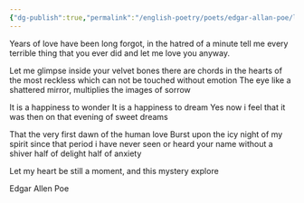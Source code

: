 ```yaml
---
{"dg-publish":true,"permalink":"/english-poetry/poets/edgar-allan-poe/let-me-love-you-anyway/"}
---
```


Years of love have been long forgot, 
in the hatred of a minute
tell me every terrible thing that you ever did
and let me love you anyway. 

Let me glimpse inside your velvet bones
there are chords in the hearts of the most reckless
which can not be touched without emotion 
The eye like a shattered mirror,
multiplies the images of sorrow

It is a happiness to wonder
It is a happiness to dream 
Yes now i feel that it was then 
on that evening of sweet dreams

That the very first dawn of the human love
Burst upon the icy night of my spirit
since that period i have never seen or heard your name
without a shiver
half of delight
half of anxiety

Let my heart be still a moment, 
and this mystery explore

Edgar Allen Poe